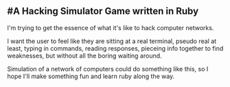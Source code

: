 #A Hacking Simulator Game written in Ruby
---
I'm trying to get the essence of what it's like to hack computer networks. 

I want the user to feel like they are sitting at a real terminal, pseudo real at least, typing in commands, reading responses, pieceing info together to find weaknesses, but without all the boring waiting around.

Simulation of a network of computers could do something like this, so I hope I'll make something fun and learn ruby along the way.
